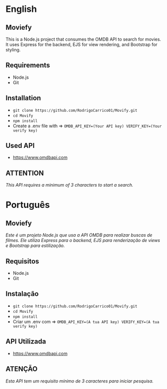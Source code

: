 # English

## Moviefy

This is a Node.js project that consumes the OMDB API to search for movies. It uses Express for the backend, EJS for view rendering, and Bootstrap for styling.


## Requirements

- Node.js
- Git

## Installation 

- `git clone https://github.com/RodrigoCarrico01/Movify.git`
- `cd Movify`
- `npm install`
- Create a .env file with => `OMDB_API_KEY=(Your API key) VERIFY_KEY=(Your verify key)`

## Used API

- https://www.omdbapi.com

## ATTENTION

*This API requires a minimum of 3 characters to start a search.*


# Português

## Moviefy

*Este é um projeto Node.js que usa a API OMDB para realizar buscas de filmes. Ele utiliza Express para o backend, EJS para renderização de views e Bootstrap para estilização.*

## Requisitos

- Node.js
- Git

## Instalação 

- `git clone https://github.com/RodrigoCarrico01/Movify.git`
- `cd Movify`
- `npm install`
- Criar um .env com => `OMDB_API_KEY=(A tua API key)
VERIFY_KEY=(A tua verify key)`

## API Utilizada

- https://www.omdbapi.com

## ATENÇÃO 

*Esta API tem um requisito mínimo de 3 caracteres para iniciar pesquisa.*

